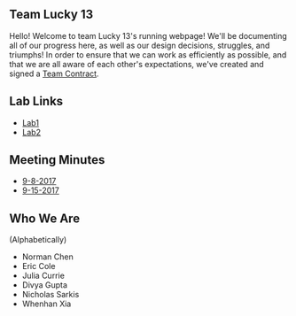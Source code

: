 ## Team Lucky 13
Hello! Welcome to team Lucky 13's running webpage! We'll be documenting all of our progress here, as well as our design decisions, struggles, and triumphs! In order to ensure that we can work as efficiently as possible, and that we are all aware of each other's expectations, we've created and signed a [Team Contract](https://nas256.github.io/ece3400_team13/team_contract). 

## Lab Links
 - [Lab1](https://nas256.github.io/ece3400_team13/labs/lab1)
 - [Lab2](https://nas256.github.io/ece3400_team13/labs/lab2)

## Meeting Minutes
 - [9-8-2017](https://nas256.github.io/ece3400_team13/minutes/9-8-2017)
 - [9-15-2017](https://nas256.github.io/ece3400_team13/minutes/9-8-2017)

## Who We Are
 (Alphabetically)
 - Norman Chen
 - Eric Cole
 - Julia Currie
 - Divya Gupta
 - Nicholas Sarkis
 - Whenhan Xia
